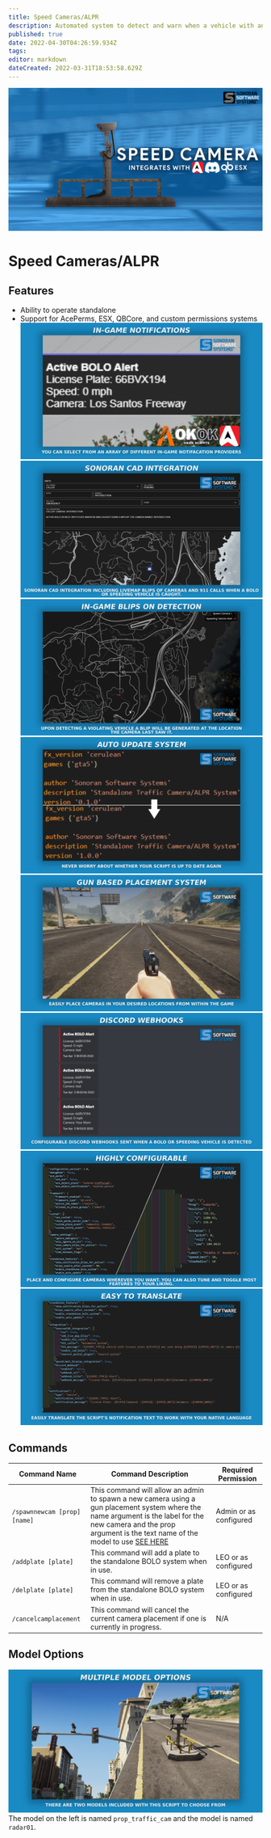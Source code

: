 ```yaml
---
title: Speed Cameras/ALPR
description: Automated system to detect and warn when a vehicle with an active BOLO or a speeding vehicle is spotted.
published: true
date: 2022-04-30T04:26:59.934Z
tags: 
editor: markdown
dateCreated: 2022-03-31T18:53:58.629Z
---
```


![1920x1080-speedcam.png](/speed-camera/1920x1080-speedcam.png)
# Speed Cameras/ALPR

## Features
- Ability to operate standalone
- Support for AcePerms, ESX, QBCore, and custom permissions systems
![notification-feature.png](/speed-camera/notification-feature.png)
![cad-integration-feature.png](/speed-camera/cad-integration-feature.png)
![in-game-blip.png](/speed-camera/in-game-blip.png)
![auto-update-feature.png](/speed-camera/auto-update-feature.png)
![gun-placement-feature.png](/speed-camera/gun-placement-feature.png)
![discord-webhook-feature.png](/speed-camera/discord-webhook-feature.png)
![configurable-feature.png](/speed-camera/configurable-feature.png)
![translate-feature.png](/speed-camera/translate-feature.png)

## Commands
| Command Name          | Command Description                                                                                                                         | Required Permission    |
|-----------------------|---------------------------------------------------------------------------------------------------------------------------------------------|------------------------|
| `/spawnnewcam [prop] [name]` | This command will allow an admin to spawn a new camera using a gun placement system where the name argument is the label for the new camera and the prop argument is the text name of the model to use [SEE HERE](https://docs.sonoran.store/en/gun-placement) | Admin or as configured |
| `/addplate [plate]`           | This command will add a plate to the standalone BOLO system when in use.                                                                    | LEO or as configured   |
| `/delplate [plate]`           | This command will remove a plate from the standalone BOLO system when in use.                                                               | LEO or as configured   |
| `/cancelcamplacement` | This command will cancel the current camera placement if one is currently in progress.                                                      | N/A                    |

## Model Options
![promo-models.png](/speed-camera/promo-models.png)
The model on the left is named `prop_traffic_cam` and the model is named `radar01`.